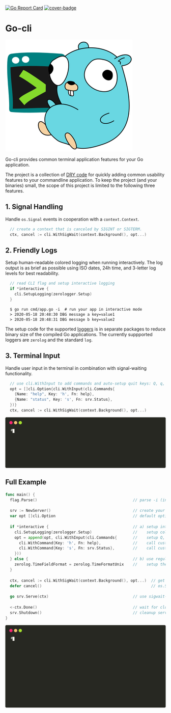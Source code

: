 [![Go Report Card](https://goreportcard.com/badge/github.com/ubntc/go/cli)](https://goreportcard.com/report/github.com/ubntc/go/cli)
[![cover-badge](https://img.shields.io/badge/coverage-84%25-brightgreen.svg?longCache=true&style=flat)](Makefile#26)

# Go-cli

[![Go-cli Logo](resources/go-cli-logo.svg)](https://github.com/ubntc/go/blob/master/cli)

Go-cli provides common terminal application features for your Go application.

The project is a collection of [DRY code](https://en.wikipedia.org/wiki/Don%27t_repeat_yourself)
for quickly adding common usability features to your commandline application.
To keep the project (and your binaries) small, the scope of this project is limited to the
following three features.

## 1. Signal Handling

Handle `os.Signal` events in cooperation with a `context.Context`.
```go
  // create a context that is canceled by SIGINT or SIGTERM.
  ctx, cancel := cli.WithSigWait(context.Background(), opt...)
```

## 2. Friendly Logs
Setup human-readable colored logging when running interactively.
The log output is as brief as possible using ISO dates, 24h time,
and 3-letter log levels for best readability.
```go
  // read CLI flag and setup interactive logging
  if *interactive {
    cli.SetupLogging(zerologger.Setup)
  }
```
```
  $ go run cmd/app.go -i  # run your app in interactive mode
  > 2020-05-18 20:48:30 DBG message a key=value1
  > 2020-05-18 20:48:31 DBG message b key=value2
```
The setup code for the supported [loggers]() is in separate packages to reduce binary size of the compiled Go applications.
The currently suppported loggers are `zerolog` and the standard `log`.

## 3. Terminal Input
Handle user input in the terminal in combination with signal-waiting functionality. 
```go
  // use cli.WithInput to add commands and auto-setup quit keys: Q, q, CTRL-Q, CTRL-D
  opt = []cli.Option{cli.WithInput(cli.Commands{
    {Name: "help", Key: 'h', Fn: help},
    {Name: "status", Key: 's', Fn: srv.Status},
  })}
  ctx, cancel := cli.WithSigWait(context.Background(), opt...)
```
![Commands Demo](resources/go-cli-commands.svg)

## Full Example
```go
func main() {
  flag.Parse()                                          // parse -i (interactive) flag

  srv := NewServer()                                    // create your server
  var opt []cli.Option                                  // default options for sigwait context

  if *interactive {                                     // a) setup interactive logging:
    cli.SetupLogging(zerologger.Setup)                  //    setup colored and friendly zerolog
    opt = append(opt, cli.WithInput(cli.Commands{       //    setup Q, q, ^C, ^D to cancel context
      cli.WithCommand{Key: 'h', Fn: help},              //    call custom func when pressing h
      cli.WithCommand{Key: 's', Fn: srv.Status},        //    call custom func when pressing s
    }))
  } else {                                              // b) use regular logging:
    zerolog.TimeFieldFormat = zerolog.TimeFormatUnix    //    setup the logger as usual
  }

  ctx, cancel := cli.WithSigWait(context.Background(), opt...)  // get a context that cancels on
  defer cancel()                                                // os.Signal: SIGTERM or SIGINT

  go srv.Serve(ctx)                                     // use sigwait-context as regular context

  <-ctx.Done()                                          // wait for closing context
  srv.Shutdown()                                        // cleanup server
}
```

![Example Demo](resources/go-cli.svg)

